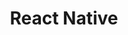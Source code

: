 ---
title: React Native
serviceId: web-and-mobile-development
description: <a href="https://facebook.github.io/react-native/" target="_blank">React Native</a> lets our devs bring their expertise in JavaScript to iOS and Android. This means your native app can share code with your web app and receive updates live instead of waiting for app store approval. And you'll benefit from the enormous community surrounding JavaScript.
image: ../images/services-illustrations/react-logo-alt@2x.png
sortOrder: 3
---
